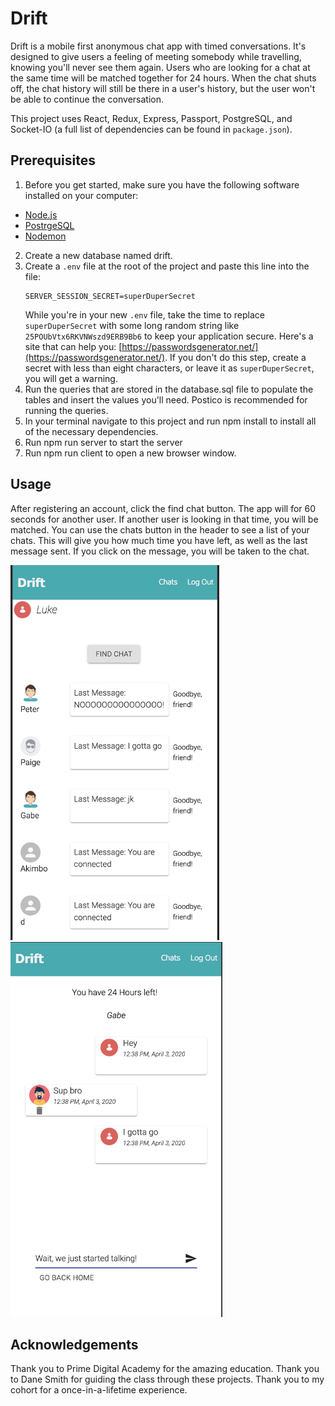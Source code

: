 # Drift

Drift is a mobile first anonymous chat app with timed conversations. It's designed to give users a feeling of meeting somebody while travelling, knowing you'll never see them again. Users who are looking for a chat at the same time will be matched together for 24 hours. When the chat shuts off, the chat history will still be there in a user's history, but the user won't be able to continue the conversation. 

This project uses React, Redux, Express, Passport, PostgreSQL, and Socket-IO (a full list of dependencies can be found in `package.json`).

## Prerequisites

1. Before you get started, make sure you have the following software installed on your computer:

- [Node.js](https://nodejs.org/en/)
- [PostrgeSQL](https://www.postgresql.org/)
- [Nodemon](https://nodemon.io/)

2. Create a new database named drift.
3. Create a `.env` file at the root of the project and paste this line into the file:
    ```
    SERVER_SESSION_SECRET=superDuperSecret
    ```
    While you're in your new `.env` file, take the time to replace `superDuperSecret` with some long random string like `25POUbVtx6RKVNWszd9ERB9Bb6` to keep your application secure. Here's a site that can help you: [https://passwordsgenerator.net/](https://passwordsgenerator.net/). If you don't do this step, create a secret with less than eight characters, or leave it as `superDuperSecret`, you will get a warning.
4. Run the queries that are stored in the database.sql file to populate the tables and insert the values you'll need. Postico is recommended for running the queries.
5. In your terminal navigate to this project and run npm install to install all of the necessary dependencies.
6. Run npm run server to start the server
7. Run npm run client to open a new browser window.

## Usage

After registering an account, click the find chat button. The app will for 60 seconds for another user. If another user is looking in that time, you will be matched. You can use the chats button in the header to see a list of your chats. This will give you how much time you have left, as well as the last message sent. If you click on the message, you will be taken to the chat. 

<img src="image1.png" height="600" />

<img src="image2.png" height="600" />



## Acknowledgements

Thank you to Prime Digital Academy for the amazing education. Thank you to Dane Smith for guiding the class through these projects. Thank you to my cohort for a once-in-a-lifetime experience. 


